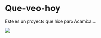 # Que-veo-hoy

Este es un proyecto que hice para Acamica....

![](https://images.unsplash.com/photo-1575477708784-04d94682c101?ixlib=rb-1.2.1&ixid=eyJhcHBfaWQiOjEyMDd9&auto=format&fit=crop&w=500&q=60)

